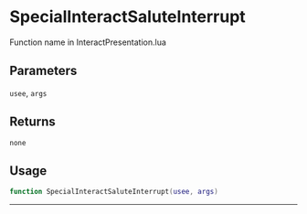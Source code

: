 # SpecialInteractSaluteInterrupt
Function name in InteractPresentation.lua
## Parameters
`usee`, `args`
## Returns
`none`
## Usage
```lua
function SpecialInteractSaluteInterrupt(usee, args)
```
---
